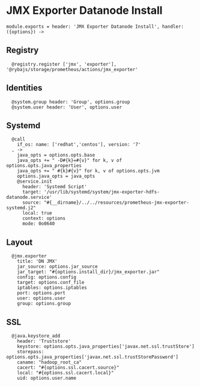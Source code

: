 
# JMX Exporter Datanode Install

    module.exports = header: 'JMX Exporter Datanode Install', handler: ({options}) ->

## Registry

      @registry.register ['jmx', 'exporter'], '@rybajs/storage/prometheus/actions/jmx_exporter'

## Identities

      @system.group header: 'Group', options.group
      @system.user header: 'User', options.user

## Systemd

      @call
        if_os: name: ['redhat','centos'], version: '7'
      , ->
        java_opts = options.opts.base
        java_opts += " -D#{k}=#{v}" for k, v of options.opts.java_properties
        java_opts += " #{k}#{v}" for k, v of options.opts.jvm
        options.java_opts = java_opts
        @service.init
          header: 'Systemd Script'
          target: '/usr/lib/systemd/system/jmx-exporter-hdfs-datanode.service'
          source: "#{__dirname}/../../resources/prometheus-jmx-exporter-systemd.j2"
          local: true
          context: options
          mode: 0o0640

## Layout

      @jmx.exporter
        title: 'DN JMX'
        jar_source: options.jar_source
        jar_target: "#{options.install_dir}/jmx_exporter.jar"
        config: options.config
        target: options.conf_file
        iptables: options.iptables
        port: options.port
        user: options.user
        group: options.group

## SSL 

      @java.keystore_add
        header: 'Truststore'
        keystore: options.opts.java_properties['javax.net.ssl.trustStore']
        storepass: options.opts.java_properties['javax.net.ssl.trustStorePassword']
        caname: "hadoop_root_ca"
        cacert: "#{options.ssl.cacert.source}"
        local: "#{options.ssl.cacert.local}"
        uid: options.user.name

